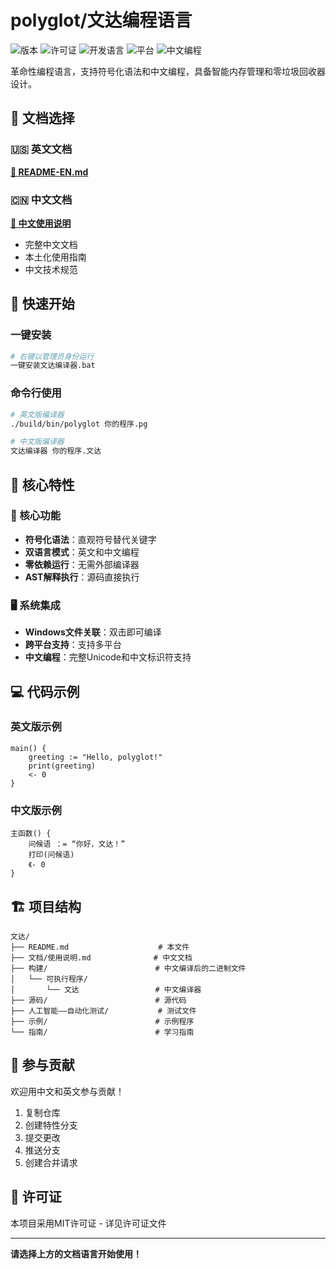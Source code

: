 # polyglot/文达编程语言

![版本](https://img.shields.io/badge/版本-1.0.0-blue.svg)
![许可证](https://img.shields.io/badge/许可证-MIT-green.svg)
![开发语言](https://img.shields.io/badge/开发语言-C%2B%2B17-orange.svg)
![平台](https://img.shields.io/badge/平台-Windows%20%7C%20Linux%20%7C%20macOS-lightgrey.svg)
![中文编程](https://img.shields.io/badge/中文编程-完全支持-red.svg)

革命性编程语言，支持符号化语法和中文编程，具备智能内存管理和零垃圾回收器设计。

## 📖 文档选择

### 🇺🇸 英文文档
**[📖 README-EN.md](文档/README-EN.md)**

### 🇨🇳 中文文档
**[📖 中文使用说明](文档/使用说明.md)**
- 完整中文文档
- 本土化使用指南
- 中文技术规范

## 🚀 快速开始

### 一键安装
```bash
# 右键以管理员身份运行
一键安装文达编译器.bat
```

### 命令行使用
```bash
# 英文版编译器
./build/bin/polyglot 你的程序.pg

# 中文版编译器
文达编译器 你的程序.文达
```

## 🌟 核心特性

### 🔧 核心功能
- **符号化语法**：直观符号替代关键字
- **双语言模式**：英文和中文编程
- **零依赖运行**：无需外部编译器
- **AST解释执行**：源码直接执行

### 🖥️ 系统集成
- **Windows文件关联**：双击即可编译
- **跨平台支持**：支持多平台
- **中文编程**：完整Unicode和中文标识符支持

## 💻 代码示例

### 英文版示例
```文达
main() {
    greeting := "Hello, polyglot!"
    print(greeting)
    <- 0
}
```

### 中文版示例
```文达
主函数() {
    问候语 ：= “你好，文达！”
    打印(问候语)
    《- 0
}
```

## 🏗️ 项目结构

```
文达/
├── README.md                    # 本文件
├── 文档/使用说明.md              # 中文文档
├── 构建/                        # 中文编译后的二进制文件
│   └── 可执行程序/
│       └── 文达                 # 中文编译器
├── 源码/                        # 源代码
├── 人工智能——自动化测试/           # 测试文件
├── 示例/                        # 示例程序
└── 指南/                        # 学习指南
```

## 🤝 参与贡献

欢迎用中文和英文参与贡献！

1. 复制仓库
2. 创建特性分支
3. 提交更改
4. 推送分支
5. 创建合并请求

## 📜 许可证

本项目采用MIT许可证 - 详见许可证文件

---

**请选择上方的文档语言开始使用！**